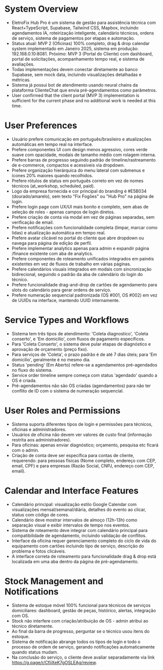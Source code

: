 

















# System Overview
- EletroFix Hub Pro é um sistema de gestão para assistência técnica com React+TypeScript, Supabase, Tailwind CSS, Mapbox, incluindo agendamentos IA, roteirização inteligente, calendário técnicos, ordens de serviço, sistema de pagamentos por etapas e automação.
- Status atual: MVP 2 (Oficinas) 100% completo, drag & drop calendar system implementado em Janeiro 2025, sistema em produção: 192.168.0.10:8081. Próximo: MVP 3 (Portal do Cliente) com dashboard, portal de solicitações, acompanhamento tempo real, e sistema de avaliações.
- Todas implementações devem conectar diretamente ao banco Supabase, sem mock data, incluindo visualizações detalhadas e métricas.
- Sistema já possui bot de atendimento usando neural chains da plataforma ClienteChat que envia pré-agendamentos como parâmetros.
- User confirmed that the client portal (MVP 3) implementation is sufficient for the current phase and no additional work is needed at this time.

# User Preferences
- Usuário prefere comunicação em português/brasileiro e atualizações automáticas em tempo real na interface.
- Prefere componentes UI com design menos agressivo, cores verde suave com opacidade, modais de tamanho médio com rolagem interna.
- Prefere barras de progresso seguindo padrão de timeline/rastreamento de e-commerce, compactos e acessíveis via dropdown.
- Prefere organização hierárquica do menu lateral com submenus e ícones 20% maiores quando recolhidos.
- Prefere rótulos de status em português correto em vez de nomes técnicos (at_workshop, scheduled, paid).
- Logo da empresa fornecida e cor principal do branding é #E5B034 (dourado/amarelo), sem texto "Fix Fogões" ou "Hub Pro" na página de login.
- Prefere login page com UX/UI mais bonito e completo, sem abas de seleção de roles - apenas campos de login diretos.
- Prefere criação de conta via modal em vez de páginas separadas, sem verificação de email.
- Prefere notificações com funcionalidade completa (limpar, marcar como lidas) e atualização automática em tempo real.
- Prefere avatar clicável no portal do cliente que abre dropdown ou navega para página de edição de perfil.
- Prefere implementar analytics apenas para admin e expandir página /finance existente com aba de analytics.
- Prefere componentes de roteamento unificados integrados em painéis existentes em vez de fluxos de trabalho em várias páginas.
- Prefere calendários visuais integrados em modais com sincronização bidirecional, seguindo o padrão da aba de calendário do login do técnico.
- Prefere funcionalidade drag-and-drop de cartões de agendamento para slots do calendário para gerar ordens de serviço.
- Prefere numeração sequencial padronizada (OS #001, OS #002) em vez de UUIDs na interface, mantendo UUID internamente.

# Service Types and Workflows
- Sistema tem três tipos de atendimento: 'Coleta diagnostico', 'Coleta conserto', e 'Em domicilio', com fluxos de pagamento específicos.
- Para 'Coleta Conserto', o sistema deve pular etapas de diagnóstico e aprovação de orçamento (preço fixo).
- Para serviços de 'Coleta', o prazo padrão é de até 7 dias úteis; para 'Em domicilio', geralmente é no mesmo dia.
- Status 'pending' (Em Aberto) refere-se a agendamentos pré-agendados no fluxo do sistema.
- Service order timeline sempre começa com status 'agendado' quando a OS é criada.
- Pré-agendamentos não são OS criadas (agendamentos) para não ter conflito de ID com o sistema de numeração sequencial.

# User Roles and Permissions
- Sistema suporta diferentes tipos de login e permissões para técnicos, oficinas e administradores.
- Usuários de oficina não devem ver valores de custo final (informação restrita aos administradores).
- Para oficinas: apenas enviar diagnóstico; orçamento, pesquisa etc ficará com o admin.
- Criação de conta deve ser específica para contas de cliente, requerendo: para pessoas físicas (Nome completo, endereço com CEP, email, CPF) e para empresas (Razão Social, CNPJ, endereço com CEP, email).

# Calendar and Interface Features
- Calendário principal: visualização estilo Google Calendar com visualizações mensal/semanal/diária, detalhes do evento ao clicar, status com código de cores.
- Calendário deve mostrar intervalos de almoço (12h-13h) como separação visual e exibir intervalos de tempo nos eventos.
- Sistema de roteamento deve integrar com calendário principal para compatibilidade de agendamento, incluindo validação de conflitos.
- Interface da oficina requer gerenciamento completo do ciclo de vida do equipamento com cartões incluindo tipo de serviço, descrição do problema e fotos clicáveis.
- A interface correta de roteamento para funcionalidade drag & drop está localizada em uma aba dentro da página de pré-agendamento.

# Stock Management and Notifications
- Sistema de estoque móvel 100% funcional para técnicos de serviços domiciliares: dashboard, gestão de peças, histórico, alertas, integração com OS.
- Stock não interfere com criação/atribuição de OS - admin atribui ao técnico diretamente.
- Ao final da barra de progresso, perguntar se o técnico usou itens do estoque.
- Sistema de notificação abrange todos os tipos de login e todo o processo de ordem de serviço, gerando notificações automaticamente quando status mudam.
- Na conclusão do serviço, o cliente deve avaliar separadamente via link https://g.page/r/CfjiXeK7gOSLEAg/review.